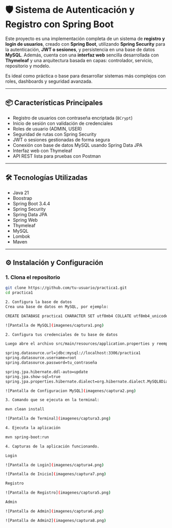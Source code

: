 # 🛡️ Sistema de Autenticación y Registro con Spring Boot

Este proyecto es una implementación completa de un sistema de **registro y login de usuarios**, creado con **Spring Boot**, utilizando **Spring Security** para la autenticación, **JWT o sesiones**, y persistencia en una base de datos **MySQL**. Además, cuenta con una **interfaz web** sencilla desarrollada con **Thymeleaf** y una arquitectura basada en capas: controlador, servicio, repositorio y modelo.

Es ideal como práctica o base para desarrollar sistemas más complejos con roles, dashboards y seguridad avanzada.

---

## 📦 Características Principales

- Registro de usuarios con contraseña encriptada (`BCrypt`)
- Inicio de sesión con validación de credenciales
- Roles de usuario (ADMIN, USER)
- Seguridad de rutas con Spring Security
- JWT o sesiones gestionadas de forma segura
- Conexión con base de datos MySQL usando Spring Data JPA
- Interfaz web con Thymeleaf
- API REST lista para pruebas con Postman

---

## 🛠️ Tecnologías Utilizadas

- Java 21  
- Boostrap
- Spring Boot 3.4.4  
- Spring Security  
- Spring Data JPA  
- Spring Web  
- Thymeleaf  
- MySQL  
- Lombok  
- Maven  

---

## ⚙️ Instalación y Configuración

### 1. Clona el repositorio
```bash
git clone https://github.com/tu-usuario/practica1.git
cd practica1

2. Configura la base de datos
Crea una base de datos en MySQL, por ejemplo:

CREATE DATABASE practica1 CHARACTER SET utf8mb4 COLLATE utf8mb4_unicode_ci;

![Pantalla de MySQL](imagenes/captura1.png)

2. Configura tus credenciales de tu base de datos

Luego abre el archivo src/main/resources/application.properties y reemplaza con tus credenciales:

spring.datasource.url=jdbc:mysql://localhost:3306/practica1
spring.datasource.username=root
spring.datasource.password=tu_contraseña

spring.jpa.hibernate.ddl-auto=update
spring.jpa.show-sql=true
spring.jpa.properties.hibernate.dialect=org.hibernate.dialect.MySQL8Dialect

![Pantalla de Configuracion MySQL](imagenes/captura2.png)

3. Comando que se ejecuta en la terminal:

mvn clean install

![Pantalla de Terminal](imagenes/captura3.png)

4. Ejecuta la aplicación

mvn spring-boot:run

4. Capturas de la aplicación funcionando.

Login

![Pantalla de Login](imagenes/captura4.png)

![Pantalla de Inicio](imagenes/captura7.png)

Registro

![Pantalla de Registro](imagenes/captura5.png)

Admin

![Pantalla de Admin](imagenes/captura6.png)

![Pantalla de Admin2](imagenes/captura8.png)